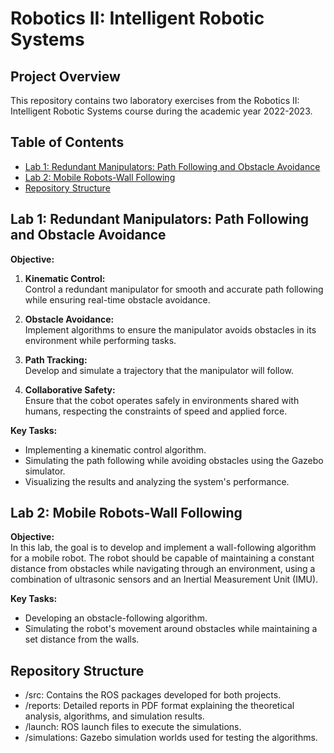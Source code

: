 # Robotics II: Intelligent Robotic Systems

## Project Overview

This repository contains two laboratory exercises from the Robotics II: Intelligent Robotic Systems course during the academic year 2022-2023. 

## Table of Contents
- [Lab 1: Redundant Manipulators: Path Following and Obstacle Avoidance](#lab-1-redundant-manipulators-path-following-and-obstacle-avoidance)
- [Lab 2: Mobile Robots-Wall Following](#lab-2-mobile-robots-wall-following)
- [Repository Structure](#repository-structure)

## Lab 1: Redundant Manipulators: Path Following and Obstacle Avoidance

**Objective:**  
1. **Kinematic Control:**  
   Control a redundant manipulator for smooth and accurate path following while ensuring real-time obstacle avoidance.
   
2. **Obstacle Avoidance:**  
   Implement algorithms to ensure the manipulator avoids obstacles in its environment while performing tasks.

3. **Path Tracking:**  
   Develop and simulate a trajectory that the manipulator will follow.

4. **Collaborative Safety:**  
   Ensure that the cobot operates safely in environments shared with humans, respecting the constraints of speed and applied force.

**Key Tasks:** 

- Implementing a kinematic control algorithm.
- Simulating the path following while avoiding obstacles using the Gazebo simulator.
- Visualizing the results and analyzing the system's performance.


## Lab 2: Mobile Robots-Wall Following

**Objective:**  
In this lab, the goal is to develop and implement a wall-following algorithm for a mobile robot. The robot should be capable of maintaining a constant distance from obstacles while navigating through an environment, using a combination of ultrasonic sensors and an Inertial Measurement Unit (IMU).

**Key Tasks:**

- Developing an obstacle-following algorithm.
- Simulating the robot's movement around obstacles while maintaining a set distance from the walls.



## Repository Structure

- /src: Contains the ROS packages developed for both projects.
- /reports: Detailed reports in PDF format explaining the theoretical analysis, algorithms, and simulation results.
- /launch: ROS launch files to execute the simulations.
- /simulations: Gazebo simulation worlds used for testing the algorithms.
